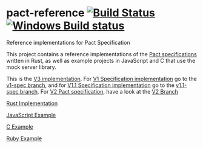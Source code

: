 # pact-reference [![Build Status](https://travis-ci.org/pact-foundation/pact-reference.svg?branch=master)](https://travis-ci.org/pact-foundation/pact-reference) [![Windows Build status](https://ci.appveyor.com/api/projects/status/bqlb7ny924lsu6yi?svg=true)](https://ci.appveyor.com/project/pact-foundation/pact-reference)

Reference implementations for Pact Specification

This project contains a reference implementations of the [Pact specifications](https://github.com/pact-foundation/pact-specification)
written in Rust, as well as example projects in JavaScript and C that use the mock server library.

This is the [V3 implementation](https://github.com/pact-foundation/pact-specification/tree/version-3). For [V1 Specification implementation](https://github.com/pact-foundation/pact-specification/tree/version-1) go to the [v1-spec branch](https://github.com/pact-foundation/pact-reference/tree/v1-spec), and for [V1.1 Specification implementation](https://github.com/pact-foundation/pact-specification/tree/version-1.1) go to the [v1.1-spec branch](https://github.com/pact-foundation/pact-reference/tree/v1.1-spec). For [V2 Pact specification](https://github.com/pact-foundation/pact-specification/tree/version-2),
have a look at the [V2 Branch](https://github.com/pact-foundation/pact-reference/tree/v2-spec)

[Rust Implementation](rust)

[JavaScript Example](javascript)

[C Example](c/consumer-verification)

[Ruby Example](ruby/example_consumer_spec)
